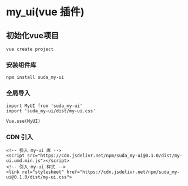 # my_ui(vue 插件)

## 初始化vue项目
```
vue create project
```

### 安装组件库
```
npm install suda_my-ui
```

### 全局导入
```
import MyUI from 'suda_my-ui'
import 'suda_my-ui/dist/my-ui.css'

Vue.use(MyUI)
```

### CDN 引入
```
<!-- 引入 my-ui 库 -->
<script src="https://cdn.jsdelivr.net/npm/suda_my-ui@0.1.0/dist/my-ui.umd.min.js"></script>
<!-- 引入 my-ui 样式 -->
<link rel="stylesheet" href="https://cdn.jsdelivr.net/npm/suda_my-ui@0.1.0/dist/my-ui.css">
```
